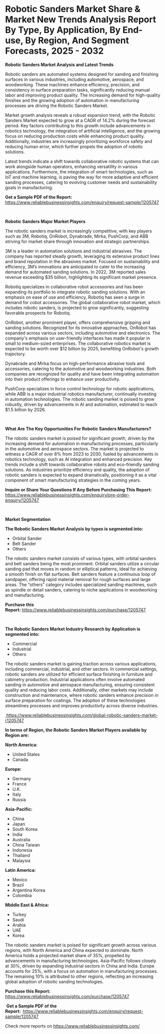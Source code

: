 <p><h1>Robotic Sanders Market Share & Market New Trends Analysis Report By Type, By Application, By End-use, By Region, And Segment Forecasts, 2025 - 2032</h1></p><p><strong>Robotic Sanders Market Analysis and Latest Trends</strong></p>
<p><p>Robotic sanders are automated systems designed for sanding and finishing surfaces in various industries, including automotive, aerospace, and woodworking. These machines enhance efficiency, precision, and consistency in surface preparation tasks, significantly reducing manual labor and improving product quality. The increasing demand for high-quality finishes and the growing adoption of automation in manufacturing processes are driving the Robotic Sanders Market.</p><p>Market growth analysis reveals a robust expansion trend, with the Robotic Sanders Market expected to grow at a CAGR of 14.2% during the forecast period. Key factors contributing to this growth include advancements in robotics technology, the integration of artificial intelligence, and the growing focus on reducing production costs while enhancing product quality. Additionally, industries are increasingly prioritizing workforce safety and reducing human error, which further propels the adoption of robotic solutions.</p><p>Latest trends indicate a shift towards collaborative robotic systems that can work alongside human operators, enhancing versatility in various applications. Furthermore, the integration of smart technologies, such as IoT and machine learning, is paving the way for more adaptive and efficient sanding processes, catering to evolving customer needs and sustainability goals in manufacturing.</p></p>
<p><strong>Get a Sample PDF of the Report:&nbsp;</strong> <a href="https://www.reliablebusinessinsights.com/enquiry/request-sample/1205747?utm_campaign=2142&utm_medium=2&utm_source=Github&utm_content=ia&utm_term=19022025&utm_id=robotic-sanders">https://www.reliablebusinessinsights.com/enquiry/request-sample/1205747</a></p>
<p>&nbsp;</p>
<p><strong>Robotic Sanders Major Market Players</strong></p>
<p><p>The robotic sanders market is increasingly competitive, with key players such as 3M, Robotiq, OnRobot, Dynabrade, Mirka, PushCorp, and ABB striving for market share through innovation and strategic partnerships.</p><p>3M is a leader in automation solutions and industrial abrasives. The company has reported steady growth, leveraging its extensive product lines and brand reputation in the abrasives market. Focused on sustainability and efficiency, 3M’s innovations are anticipated to cater to the increasing demand for automated sanding solutions. In 2022, 3M reported sales revenue exceeding $35 billion, highlighting its significant market presence.</p><p>Robotiq specializes in collaborative robot accessories and has been expanding its portfolio to integrate robotic sanding solutions. With an emphasis on ease of use and efficiency, Robotiq has seen a surge in demand for cobot accessories. The global collaborative robot market, which includes robotic sanders, is projected to grow significantly, suggesting favorable prospects for Robotiq.</p><p>OnRobot, another prominent player, offers comprehensive gripping and sanding solutions. Recognized for its innovative approaches, OnRobot has expanded across various sectors, including automotive and electronics. The company's emphasis on user-friendly interfaces has made it popular in small to medium-sized enterprises. The collaborative robotics market is expected to be worth over $12 billion by 2025, benefiting OnRobot's growth trajectory.</p><p>Dynabrade and Mirka focus on high-performance abrasive tools and accessories, catering to the automotive and woodworking industries. Both companies are recognized for quality and have been integrating automation into their product offerings to enhance user productivity.</p><p>PushCorp specializes in force control technology for robotic applications, while ABB is a major industrial robotics manufacturer, continually investing in automation technologies. The robotic sanding market is poised to grow robustly, driven by advancements in AI and automation, estimated to reach $1.5 billion by 2026.</p></p>
<p>&nbsp;</p>
<p><strong>What Are The Key Opportunities For Robotic Sanders Manufacturers?</strong></p>
<p><p>The robotic sanders market is poised for significant growth, driven by the increasing demand for automation in manufacturing processes, particularly in the automotive and aerospace sectors. The market is projected to witness a CAGR of over 8% from 2023 to 2030, fueled by advancements in robotics technology, such as AI integration and enhanced precision. Key trends include a shift towards collaborative robots and eco-friendly sanding solutions. As industries prioritize efficiency and quality, the adoption of robotic sanders is expected to expand dramatically, positioning it as a vital component of smart manufacturing strategies in the coming years.</p></p>
<p><strong>Inquire or Share Your Questions If Any Before Purchasing This Report:</strong> <a href="https://www.reliablebusinessinsights.com/enquiry/pre-order-enquiry/1205747?utm_campaign=2142&utm_medium=2&utm_source=Github&utm_content=ia&utm_term=19022025&utm_id=robotic-sanders">https://www.reliablebusinessinsights.com/enquiry/pre-order-enquiry/1205747</a></p>
<p>&nbsp;</p>
<p><strong>Market Segmentation</strong></p>
<p><strong>The Robotic Sanders Market Analysis by types is segmented into:</strong></p>
<p><ul><li>Orbital Sander</li><li>Belt Sander</li><li>Others</li></ul></p>
<p><p>The robotic sanders market consists of various types, with orbital sanders and belt sanders being the most prominent. Orbital sanders utilize a circular sanding pad that moves in random or elliptical patterns, ideal for achieving a smooth finish on flat surfaces. Belt sanders feature a continuous loop of sandpaper, offering rapid material removal for rough surfaces and large areas. The “others” category includes specialized sanding machines, such as spindle or detail sanders, catering to niche applications in woodworking and manufacturing.</p></p>
<p><strong>Purchase this Report:&nbsp;</strong><a href="https://www.reliablebusinessinsights.com/purchase/1205747?utm_campaign=2142&utm_medium=2&utm_source=Github&utm_content=ia&utm_term=19022025&utm_id=robotic-sanders">https://www.reliablebusinessinsights.com/purchase/1205747</a></p>
<p>&nbsp;</p>
<p><strong>The Robotic Sanders Market Industry Research by Application is segmented into:</strong></p>
<p><ul><li>Commercial</li><li>Industrial</li><li>Others</li></ul></p>
<p><p>The robotic sanders market is gaining traction across various applications, including commercial, industrial, and other sectors. In commercial settings, robotic sanders are utilized for efficient surface finishing in furniture and cabinetry production. Industrial applications often involve automated sanding in automotive and aerospace manufacturing, ensuring consistent quality and reducing labor costs. Additionally, other markets may include construction and maintenance, where robotic sanders enhance precision in surface preparation for coatings. The adoption of these technologies streamlines processes and improves productivity across diverse industries.</p></p>
<p><a href="https://www.reliablebusinessinsights.com/global-robotic-sanders-market-r1205747?utm_campaign=2142&utm_medium=2&utm_source=Github&utm_content=ia&utm_term=19022025&utm_id=robotic-sanders">&nbsp;https://www.reliablebusinessinsights.com/global-robotic-sanders-market-r1205747</a></p>
<p><strong>In terms of Region, the Robotic Sanders Market Players available by Region are:</strong></p>
<p>
    <p> <strong> North America: </strong>
        <ul>
            <li>United States</li>
            <li>Canada</li>
        </ul>
        </p> 
    <p> <strong> Europe: </strong>
        <ul>
            <li>Germany</li>
            <li>France</li>
            <li>U.K.</li>
            <li>Italy</li>
            <li>Russia</li>
        </ul>
        </p> 
    <p> <strong> Asia-Pacific: </strong>
        <ul>
            <li>China</li>
            <li>Japan</li>
            <li>South Korea</li>
            <li>India</li>
            <li>Australia</li>
            <li>China Taiwan</li>
            <li>Indonesia</li>
            <li>Thailand</li>
            <li>Malaysia</li>
        </ul>
        </p> 
    <p> <strong> Latin America: </strong>
        <ul>
            <li>Mexico</li>
            <li>Brazil</li>
            <li>Argentina Korea</li>
            <li>Colombia</li>
        </ul>
        </p> 
    <p> <strong> Middle East & Africa: </strong>
        <ul>
            <li>Turkey</li>
            <li>Saudi</li>
            <li>Arabia</li>
            <li>UAE</li>
            <li>Korea</li>
        </ul>
    </p>
    </p>
<p><p>The robotic sanders market is poised for significant growth across various regions, with North America and China expected to dominate. North America holds a projected market share of 35%, propelled by advancements in manufacturing technologies. Asia-Pacific follows closely at 30%, driven by expanding industrial sectors in China and India. Europe accounts for 25%, with a focus on automation in manufacturing processes. The remaining 10% is attributed to other regions, reflecting an increasing global adoption of robotic sanding technologies.</p></p>
<p><strong>Purchase this Report: </strong><a href="https://www.reliablebusinessinsights.com/purchase/1205747?utm_campaign=2142&utm_medium=2&utm_source=Github&utm_content=ia&utm_term=19022025&utm_id=robotic-sanders">https://www.reliablebusinessinsights.com/purchase/1205747</a></p>
<p>&nbsp;<strong>Get a Sample PDF of the Report:&nbsp;&nbsp;</strong><a href="https://www.reliablebusinessinsights.com/enquiry/request-sample/1205747?utm_campaign=2142&utm_medium=2&utm_source=Github&utm_content=ia&utm_term=19022025&utm_id=robotic-sanders">https://www.reliablebusinessinsights.com/enquiry/request-sample/1205747</a></p>
<p><strong></strong></p>
<p>Check more reports on <a href="https://www.reliablebusinessinsights.com/?utm_campaign=2142&utm_medium=2&utm_source=Github&utm_content=ia&utm_term=19022025&utm_id=robotic-sanders">https://www.reliablebusinessinsights.com/</a></p>